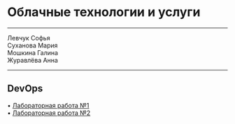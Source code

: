 # Облачные технологии и услуги #  

---  

Левчук Софья   
Суханова Мария  
Мошкина Галина  
Журавлёва Анна 

---  
## DevOps ##
• [Лабораторная работа №1](https://github.com/mariapurpur/clouds/tree/85368a9633b1c48beff6b58a9d0103491a8d6176/lab1_1/README.md)  
• [Лабораторная работа №2](https://github.com/mariapurpur/clouds/tree/85368a9633b1c48beff6b58a9d0103491a8d6176/lab1_2/README.md)
